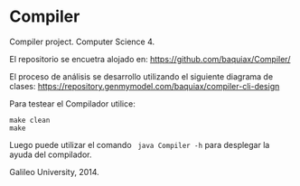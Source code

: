 Compiler
========

Compiler project. Computer Science 4.


El repositorio se encuetra alojado en: https://github.com/baquiax/Compiler/

El proceso de análisis se desarrollo utilizando el siguiente diagrama de clases: https://repository.genmymodel.com/baquiax/compiler-cli-design


Para testear el Compilador utilice:
```
make clean
make
```

Luego puede utilizar el comando ``` java Compiler -h``` para desplegar la ayuda del compilador.


Galileo University, 2014.
